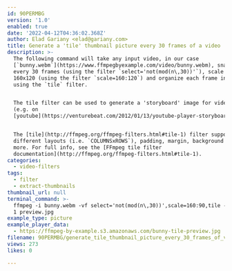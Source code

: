 ```yaml
---
id: 90PERMBG
version: '1.0'
enabled: true
date: '2022-04-12T04:36:02.368Z'
author: Elad Gariany <elad@gariany.com>
title: Generate a 'tile' thumbnail picture every 30 frames of a video
description: >-
  The following command will take any input video, in our case
  [`bunny.webm`](https://www.ffmpegbyexample.com/video/bunny.webm), snap a frame
  every 30 frames (using the filter `select='not(mod(n\,30))'`), scale it to
  160x120 (using the filter `scale=160:120`) and organize each frame in a tile
  using the `tile` filter.


  The tile filter can be used to generate a 'storyboard' image for video player
  (e.g. on
  [youtube](https://venturebeat.com/2012/01/13/youtube-player-storyboard-thumbnail-feature/)).


  The [tile](http://ffmpeg.org/ffmpeg-filters.html#tile-1) filter supports
  different layouts (i.e. `COLUMNSxROWS`), padding, margin, background color and
  more. For full info, see the [FFmpeg tile filter
  documentation](http://ffmpeg.org/ffmpeg-filters.html#tile-1).
categories:
  - video-filters
tags:
  - filter
  - extract-thumbnails
thumbnail_url: null
terminal_command: >-
  ffmpeg -i bunny.webm -vf select='not(mod(n\,30))',scale=160:90,tile -frames:v
  1 preview.jpg
example_type: picture
example_player_data:
  - https://ffmpeg-by-example.s3.amazonaws.com/bunny-tile-preview.jpg
filename: 90PERMBG/generate_tile_thumbnail_picture_every_30_frames_of_video.md
views: 273
likes: 0

---
```

